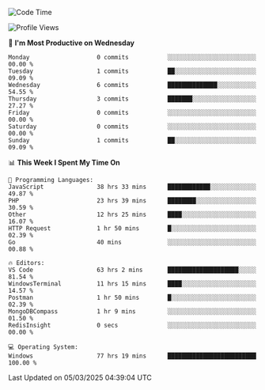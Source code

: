 <!--START_SECTION:waka-->
![Code Time](http://img.shields.io/badge/Code%20Time-4%2C276%20hrs%203%20mins-blue)

![Profile Views](http://img.shields.io/badge/Profile%20Views-0-blue)

📅 **I'm Most Productive on Wednesday** 

```text
Monday                   0 commits           ░░░░░░░░░░░░░░░░░░░░░░░░░   00.00 % 
Tuesday                  1 commits           ██░░░░░░░░░░░░░░░░░░░░░░░   09.09 % 
Wednesday                6 commits           ██████████████░░░░░░░░░░░   54.55 % 
Thursday                 3 commits           ███████░░░░░░░░░░░░░░░░░░   27.27 % 
Friday                   0 commits           ░░░░░░░░░░░░░░░░░░░░░░░░░   00.00 % 
Saturday                 0 commits           ░░░░░░░░░░░░░░░░░░░░░░░░░   00.00 % 
Sunday                   1 commits           ██░░░░░░░░░░░░░░░░░░░░░░░   09.09 % 
```


📊 **This Week I Spent My Time On** 

```text
💬 Programming Languages: 
JavaScript               38 hrs 33 mins      ████████████░░░░░░░░░░░░░   49.87 % 
PHP                      23 hrs 39 mins      ████████░░░░░░░░░░░░░░░░░   30.59 % 
Other                    12 hrs 25 mins      ████░░░░░░░░░░░░░░░░░░░░░   16.07 % 
HTTP Request             1 hr 50 mins        █░░░░░░░░░░░░░░░░░░░░░░░░   02.39 % 
Go                       40 mins             ░░░░░░░░░░░░░░░░░░░░░░░░░   00.88 % 

🔥 Editors: 
VS Code                  63 hrs 2 mins       ████████████████████░░░░░   81.54 % 
WindowsTerminal          11 hrs 15 mins      ████░░░░░░░░░░░░░░░░░░░░░   14.57 % 
Postman                  1 hr 50 mins        █░░░░░░░░░░░░░░░░░░░░░░░░   02.39 % 
MongoDBCompass           1 hr 9 mins         ░░░░░░░░░░░░░░░░░░░░░░░░░   01.50 % 
RedisInsight             0 secs              ░░░░░░░░░░░░░░░░░░░░░░░░░   00.00 % 

💻 Operating System: 
Windows                  77 hrs 19 mins      █████████████████████████   100.00 % 
```


 Last Updated on 05/03/2025 04:39:04 UTC
<!--END_SECTION:waka-->

